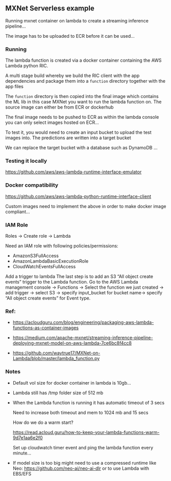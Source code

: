 ## MXNet Serverless example

Running mxnet container on lambda to create a streaming inference pipeline...

The image has to be uploaded to ECR before it can be used...


### Running

The lambda function is created via a docker container containing the AWS Lambda python RIC.

A multi stage build whereby we build the RIC client with the app dependencies and package them into a `function` directory together with the app files

The `function` directory is then copied into the final image which contains the ML lib in this case MXNet you want to run the lambda function on. The source image can either be from ECR or dockerhub

The final image needs to be pushed to ECR as within the lambda console you can only select images hosted on ECR...

To test it, you would need to create an input bucket to upload the test images into. The predictions are written into a target bucket

We can replace the target bucket with a database such as DynamoDB ...

### Testing it locally

https://github.com/aws/aws-lambda-runtime-interface-emulator




### Docker compatibility

https://github.com/aws/aws-lambda-python-runtime-interface-client

Custom images need to implement the above in order to make docker image compliant...


### IAM Role

 Roles → Create role → Lambda

Need an IAM role with following policies/permissions:
* AmazonS3FullAccess
* AmazonLambdaBasicExecutionRole
* CloudWatchEventsFullAccess

Add a trigger to lambda
The last step is to add an S3 “All object create events” trigger to the Lambda function. Go to the AWS Lambda management console → Functions → Select the function we just created → add trigger → select S3 → specify input_bucket for bucket name→ specify “All object create events” for Event type.

### Ref:

* https://acloudguru.com/blog/engineering/packaging-aws-lambda-functions-as-container-images

* https://medium.com/apache-mxnet/streaming-inference-pipeline-deploying-mxnet-model-on-aws-lambda-7ce6bc8f4cc8

* https://github.com/waytrue17/MXNet-on-Lambda/blob/master/lambda_function.py

### Notes

* Default vol size for docker container in lambda is 10gb...

* Lambda still has /tmp folder size of 512 mb

* When the Lambda function is running it has automatic timeout of 3 secs

  Need to increase both timeout and mem to 1024 mb and 15 secs

  How do we do a warm start?

  https://read.acloud.guru/how-to-keep-your-lambda-functions-warm-9d7e1aa6e2f0

  Set up cloudwatch timer event and ping the lambda function every minute...

* If model size is too big might need to use a compressed runtime like Neo: https://github.com/neo-ai/neo-ai-dlr or to use Lambda with EBS/EFS
